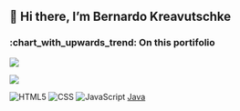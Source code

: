 <h2>👋 Hi there, I’m Bernardo Kreavutschke</h2>

<h3>:chart_with_upwards_trend: On this portifolio</h3>

![](https://github-readme-stats.vercel.app/api/top-langs/?username=Berkra07&theme=synthwave&show_icons=true&hide_border=true&layout=compact)

![](https://github-readme-stats.vercel.app/api?username=Berkra07&theme=synthwave&show_icons=true&hide_border=true&count_private=true)

![HTML5](https://img.shields.io/badge/-HTML5-333333?style=flat&logo=HTML5)
![CSS](https://img.shields.io/badge/-CSS-333333?style=flat&logo=CSS3&logoColor=1572B6)
![JavaScript](https://img.shields.io/badge/-JavaScript-333333?style=flat&logo=javascript)
[Java](https://img.shields.io/badge/-Java-333333?style=flat&logo=Java&logoColor=007396)
